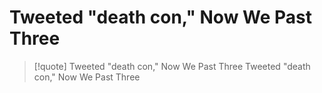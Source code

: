 # Tweeted "death con," Now We Past Three

> [!quote] Tweeted "death con," Now We Past Three
> Tweeted "death con," Now We Past Three
